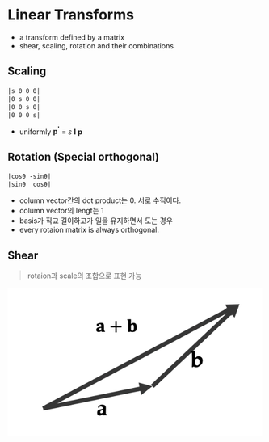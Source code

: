 # Linear Transforms

- a transform defined by a matrix
- shear, scaling, rotation and their combinations

## Scaling

```
|s 0 0 0|
|0 s 0 0|
|0 0 s 0|
|0 0 0 s|
```

- uniformly
  **p<sup>'</sup>** = _s_ **I** **p**

## Rotation (Special orthogonal)

```
|cosθ -sinθ|
|sinθ  cosθ|
```

- column vector간의 dot product는 0. 서로 수직이다.
- column vector의 lengt는 1
- basis가 직교 길이하고가 일을 유지하면서 도는 경우
- every rotaion matrix is always orthogonal.

## Shear

> rotaion과 scale의 조합으로 표현 가능

![shear](./images/add.png)
